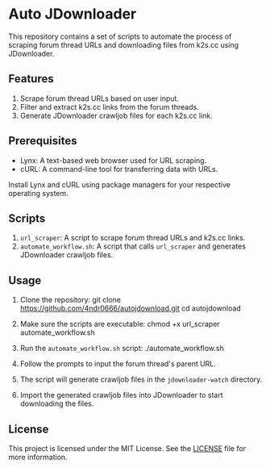 # Auto JDownloader

This repository contains a set of scripts to automate the process of scraping forum thread URLs and downloading files from k2s.cc using JDownloader.

## Features

1. Scrape forum thread URLs based on user input.
2. Filter and extract k2s.cc links from the forum threads.
3. Generate JDownloader crawljob files for each k2s.cc link.

## Prerequisites

- Lynx: A text-based web browser used for URL scraping.
- cURL: A command-line tool for transferring data with URLs.

Install Lynx and cURL using package managers for your respective operating system.

## Scripts

1. `url_scraper`: A script to scrape forum thread URLs and k2s.cc links.
2. `automate_workflow.sh`: A script that calls `url_scraper` and generates JDownloader crawljob files.

## Usage

1. Clone the repository:
git clone https://github.com/4ndr0666/autojdownload.git
cd autojdownload

2. Make sure the scripts are executable:
chmod +x url_scraper automate_workflow.sh

3. Run the `automate_workflow.sh` script:
./automate_workflow.sh

4. Follow the prompts to input the forum thread's parent URL.

5. The script will generate crawljob files in the `jdownloader-watch` directory.

6. Import the generated crawljob files into JDownloader to start downloading the files.

## License

This project is licensed under the MIT License. See the [LICENSE](LICENSE) file for more information.

